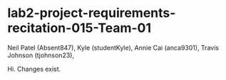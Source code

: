 # lab2-project-requirements-recitation-015-Team-01
Neil Patel (Absent847),
Kyle (studentKyle),
Annie Cai (anca9301),
Travis Johnson (tjohnson23),

Hi. Changes exist.
